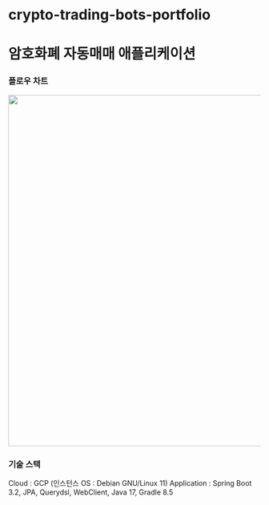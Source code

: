 # crypto-trading-bots-portfolio

# 암호화폐 자동매매 애플리케이션

### 플로우 차트
<img src="https://github.com/user-attachments/assets/4b9a0ce8-0d35-415b-8ec6-c209eed8387d" width="900" height="700"/>

### 기술 스택
Cloud : GCP (인스턴스 OS : Debian GNU/Linux 11)
Application : Spring Boot 3.2, JPA, Querydsl, WebClient, Java 17, Gradle 8.5
